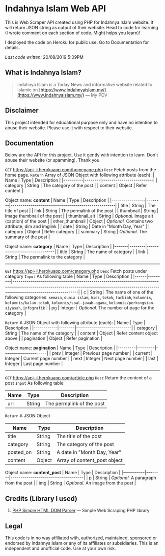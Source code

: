 
# Indahnya Islam Web API

This is Web Scraper API created using PHP for Indahnya Islam website. It will return JSON string as output of their website. Head to code for learning (I wrote comment on each section of code. Might helps you learn)!

I deployed the code on Heroku for public use. Go to Documentation for details.

*Last code written:* 20/08/2019 5:09PM

## What is Indahnya Islam?
> Indahnya Islam is a Today News and informative website related to Islamic on [https://www.indahnyaislam.my/](https://www.indahnyaislam.my/)
> — My POV

## Disclaimer

This project intended for educational purpose only and have no intention to abuse their website. Please use it with respect to their website. 

## Documentation

Below are the API for this project. Use it gently with intention to learn. Don't abuse their website (or spamming). Thank you.

`GET` https://api-ii.herokuapp.com/homepage.php
`Desc` Fetch posts from the home page.
`Return` Array of JSON Object with following attribute (each):
| Name     | Type   | Description              |
|----------|--------|--------------------------|
| category | String | The category of the post |
| content  | Object | Refer content            |

Object name: **content**
| Name            | Type   | Description          	       						 |
|-----------------|--------|-----------------------------------------------------|
| title           | String | The title of post               					 |
| link            | String | The permalink of the post       					 |
| thumbnail       | String | Image thumbnail of the post        				 |
| thumbnail_alt   | String | *Optional.* Image alt (caption) of the post 		 |
| other_thumbnail | Object | *Optional.* Contains two attribute; dim and imglink |
| date            | String | Date in "Month Day, Year"       					 |
| category    	  | Object | Refer category                    					 |
| summary         | String | *Optional.* The summary of the post                 |

Object name: **category**
| Name  | Type   | Description                   |
|-------|--------|-------------------------------|
| title | String | The name of category          |
| link  | String | The permalink to the category |

---

`GET` https://api-ii.herokuapp.com/category.php
`Desc` Fetch posts under category
`Input` As following table
| Name | Type    | Description                                                                                                                                                                                 |
|------|---------|---------------------------------------------------------------------------------------------------------------------------------------------------------------------------------------------|
| c    | String  | The name of one of the following categories: `semasa`, `dunia islam`, `hids`, `tokoh`, `tarbiah`, `kolumnis`, `kolumnis/kalam-tokoh`, `kolumnis/soal-jawab-agama`, `kolumnis/perkongsian-siyasah`, `infografik` |
| pg   | Integer | *Optional.* The number of page for the category                                                                                                                                               |

`Return` A JSON Object with following attribute (each):
| Name       | Type   | Description                |
|------------|--------|----------------------------|
| category   | String | The name of the category   |
| content    | Object | Refer content object above |
| pagination | Object | Refer pagination           |

Object name: **pagination**
| Name    | Type    | Description          |
|---------|---------|----------------------|
| prev    | Integer | Previous page number |
| current | Integer | Current page number  |
| next    | Integer | Next page number     |
| last    | Integer | Last page number     |

---
`GET` https://api-ii.herokuapp.com/article.php
`Desc` Return the content of a post
`Input` As following table

| Name    | Type    | Description               |
|---------|---------|---------------------------|
| url     | String  | The permalink of the post |

`Return` A JSON Object

| Name      | Type   | Description                    |
|-----------|--------|--------------------------------|
| title     | String | The title of the post          |
| category  | String | The category of the post       |
| posted_on | String | A date in "Month Day, Year" 	  |
| content   | Object | Array of content_post object   |

Object name: **content_post**
| Name      | Type   | Description                         |
|-----------|--------|-------------------------------------|
| p         | String | *Optional.* A paragraph from the post |
| img       | String | *Optional.* An image from the post    |

## Credits (Library I used)
1. [PHP Simple HTML DOM Parser](https://simplehtmldom.sourceforge.io/) — Simple Web Scraping PHP library

## Legal

This code is in no way affiliated with, authorized, maintained, sponsored or endorsed by Indahnya Islam or any of its affiliates or subsidiaries. This is an independent and unofficial code. Use at your own risk.
